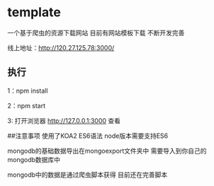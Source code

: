 # template
一个基于爬虫的资源下载网站 目前有网站模板下载 不断开发完善

线上地址：http://120.27.125.78:3000/
## 执行
1：npm install

2：npm start

3: 打开浏览器 http://127.0.0.1:3000 查看

##注意事项
使用了KOA2 ES6语法 node版本需要支持ES6

mongodb的基础数据导出在mongoexport文件夹中 需要导入到你自己的mongodb数据库中

mongodb中的数据是通过爬虫脚本获得 目前还在完善脚本

